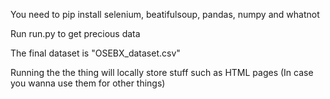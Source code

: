 You need to pip install selenium, beatifulsoup, pandas, numpy and whatnot

Run run.py to get precious data

The final dataset is "OSEBX_dataset.csv"

Running the the thing will locally store stuff such as HTML pages (In case you wanna use them for other things)
